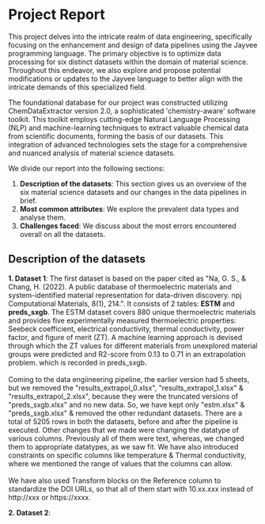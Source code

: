 # Project Report
This project delves into the intricate realm of data engineering, specifically focusing on the enhancement and design of data pipelines using the Jayvee programming language. The primary objective is to optimize data processing for six distinct datasets within the domain of material science. Throughout this endeavor, we also explore and propose potential modifications or updates to the Jayvee language to better align with the intricate demands of this specialized field.

The foundational database for our project was constructed utilizing ChemDataExtractor version 2.0, a sophisticated 'chemistry-aware' software toolkit. This toolkit employs cutting-edge Natural Language Processing (NLP) and machine-learning techniques to extract valuable chemical data from scientific documents, forming the basis of our datasets. This integration of advanced technologies sets the stage for a comprehensive and nuanced analysis of material science datasets.

We divide our report into the following sections:

1. **Description of the datasets**:
      This section gives us an overview of the six material science datasets and our changes in the data pipelines in brief.
2. **Most common attributes**:
      We explore the prevalent data types and analyse them.
3. **Challenges faced**:
      We discuss about the most errors encountered overall on all the datasets.

## Description of the datasets

  **1. Dataset 1**: The first dataset is based on the paper cited as "Na, G. S., & Chang, H. (2022). A public database of thermoelectric materials and system-identified material representation for data-driven discovery. npj Computational Materials, 8(1), 214.".
                    It consists of 2 tables: **ESTM** and **preds_sxgb**. The ESTM dataset covers 880 unique thermoelectric materials and provides five experimentally measured thermoelectric properties: Seebeck coefficient, electrical conductivity, thermal conductivity, power factor, and figure of merit (ZT). 
                    A machine learning approach is devised through which the ZT values for different materials from unexplored material groups were predicted and R2-score from 0.13 to 0.71 in an extrapolation problem. which is recorded in preds_sxgb.<br><br>Coming to the data engiineering pipeline, the earlier version had 5 sheets, but we removed the "results_extrapol_0.xlsx", "results_extrapol_1.xlsx" & "results_extrapol_2.xlsx", because they were the truncated versions of "preds_sxgb.xlsx" and no new data. So, we have kept only "estm.xlsx" & "preds_sxgb.xlsx" & removed the other redundant datasets. There are a total of 5205 rows in both the datasets, before and after the pipeline is executed. Other changes that we made were changing the datatype of various columns. Previously all of them were text, whereas, we changed them to appropriate datatypes, as we saw fit. We have also introduced constraints on specific columns like temperature & Thermal conductivity, where we mentioned the range of values that the columns can allow. <br><br>We have also used Transform blocks on the Reference column to standardize the DOI URLs, so that all of them start with 10.xx.xxx instead of http://xxx or https://xxxx.

  **2. Dataset 2**: 

    
                    
                    
